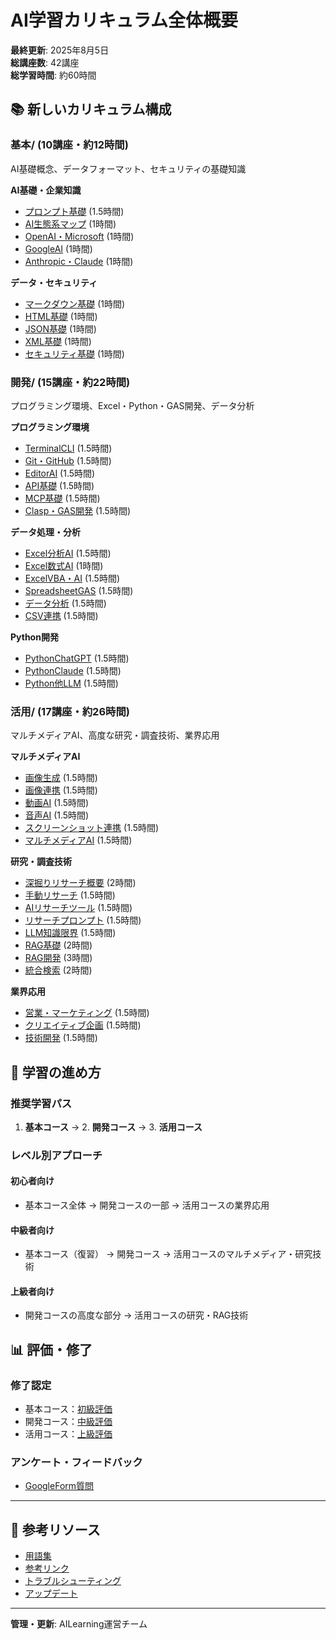 # AI学習カリキュラム全体概要

**最終更新**: 2025年8月5日  
**総講座数**: 42講座  
**総学習時間**: 約60時間  

## 📚 新しいカリキュラム構成

### 基本/ (10講座・約12時間)
AI基礎概念、データフォーマット、セキュリティの基礎知識

**AI基礎・企業知識**
- [プロンプト基礎](../基本/プロンプト基礎.md) (1.5時間)
- [AI生態系マップ](../基本/AI生態系マップ.md) (1時間)
- [OpenAI・Microsoft](../基本/OpenAI・Microsoft.md) (1時間)
- [GoogleAI](../基本/GoogleAI.md) (1時間)
- [Anthropic・Claude](../基本/Anthropic・Claude.md) (1時間)

**データ・セキュリティ**
- [マークダウン基礎](../基本/マークダウン基礎.md) (1時間)
- [HTML基礎](../基本/HTML基礎.md) (1時間)
- [JSON基礎](../基本/JSON基礎.md) (1時間)
- [XML基礎](../基本/XML基礎.md) (1時間)
- [セキュリティ基礎](../基本/セキュリティ基礎.md) (1時間)

### 開発/ (15講座・約22時間)
プログラミング環境、Excel・Python・GAS開発、データ分析

**プログラミング環境**
- [TerminalCLI](../開発/TerminalCLI.md) (1.5時間)
- [Git・GitHub](../開発/Git・GitHub.md) (1.5時間)
- [EditorAI](../開発/EditorAI.md) (1.5時間)
- [API基礎](../開発/API基礎.md) (1.5時間)
- [MCP基礎](../開発/MCP基礎.md) (1.5時間)
- [Clasp・GAS開発](../開発/Clasp・GAS開発.md) (1.5時間)

**データ処理・分析**
- [Excel分析AI](../開発/Excel分析AI.md) (1.5時間)
- [Excel数式AI](../開発/Excel数式AI.md) (1時間)
- [ExcelVBA・AI](../開発/ExcelVBA・AI.md) (1.5時間)
- [SpreadsheetGAS](../開발/SpreadsheetGAS.md) (1.5時間)
- [データ分析](../開発/データ分析.md) (1.5時間)
- [CSV連携](../開発/CSV連携.md) (1.5時間)

**Python開発**
- [PythonChatGPT](../開発/PythonChatGPT.md) (1.5時間)
- [PythonClaude](../開発/PythonClaude.md) (1.5時間)
- [Python他LLM](../開発/Python他LLM.md) (1.5時間)

### 活用/ (17講座・約26時間)
マルチメディアAI、高度な研究・調査技術、業界応用

**マルチメディアAI**
- [画像生成](../活用/画像生成.md) (1.5時間)
- [画像連携](../活用/画像連携.md) (1.5時間)
- [動画AI](../活用/動画AI.md) (1.5時間)
- [音声AI](../活用/音声AI.md) (1.5時間)
- [スクリーンショット連携](../活用/スクリーンショット連携.md) (1.5時間)
- [マルチメディアAI](../活用/マルチメディアAI.md) (1.5時間)

**研究・調査技術**
- [深掘りリサーチ概要](../活用/深掘りリサーチ概要.md) (2時間)
- [手動リサーチ](../活用/手動リサーチ.md) (1.5時間)
- [AIリサーチツール](../活用/AIリサーチツール.md) (1.5時間)
- [リサーチプロンプト](../活用/リサーチプロンプト.md) (1.5時間)
- [LLM知識限界](../活用/LLM知識限界.md) (1.5時間)
- [RAG基礎](../活用/RAG基礎.md) (2時間)
- [RAG開発](../活用/RAG開発.md) (3時間)
- [統合検索](../活用/統合検索.md) (2時間)

**業界応用**
- [営業・マーケティング](../活用/営業・マーケティング.md) (1.5時間)
- [クリエイティブ企画](../活用/クリエイティブ企画.md) (1.5時間)
- [技術開発](../活用/技術開発.md) (1.5時間)

## 📖 学習の進め方

### 推奨学習パス

1. **基本コース** → 2. **開発コース** → 3. **活用コース**

### レベル別アプローチ

#### 初心者向け
- 基本コース全体 → 開発コースの一部 → 活用コースの業界応用

#### 中級者向け  
- 基本コース（復習） → 開発コース → 活用コースのマルチメディア・研究技術

#### 上級者向け
- 開発コースの高度な部分 → 活用コースの研究・RAG技術

## 📊 評価・修了

### 修了認定
- 基本コース：[初級評価](初級.md)
- 開発コース：[中級評価](中級.md)  
- 活用コース：[上級評価](上級.md)

### アンケート・フィードバック
- [GoogleForm質問](GoogleForm質問.md)

---

## 🔗 参考リソース

- [用語集](用語集.md)
- [参考リンク](参考リンク.md)
- [トラブルシューティング](トラブルシューティング.md)
- [アップデート](アップデート.md)

---

**管理・更新**: AILearning運営チーム